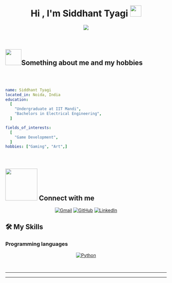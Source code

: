 
<h1 align="center">Hi , I'm Siddhant Tyagi <img src="https://media.giphy.com/media/hvRJCLFzcasrR4ia7z/giphy.gif" width="35"></h1>
<p align="center">
  <a href="https://github.com/DenverCoder1/readme-typing-svg"><img src="https://readme-typing-svg.herokuapp.com?font=Time+New+Roman&color=%23C8BE25&size=25&center=true&vCenter=true&width=600&height=100&lines=Game+Enthusiast;Always+learning+new+things"></a>
</p>


<br>

	
## <picture><img src = "https://media.tenor.com/JRjX-_Tot6wAAAAC/jojos-bizarre-adventure-drinks-tea.gif?raw=true" width = 50px></picture>Something about me and my hobbies

<br><br>
```yaml
name: Siddhant Tyagi
located_in: Noida, India
education:
  [
    "Undergraduate at IIT Mandi",
    "Bachelors in Electrical Engineering",
  ]

fields_of_interests:
  [
    "Game Development",
  ]
hobbies: ["Gaming", "Art",]
```
<br>

## <picture> <img src="https://github.com/7oSkaaa/7oSkaaa/blob/main/Images/Connect-with-me.gif?raw=true" width="100px"> </picture> Connect with me
<p align="center">
	<a href="mailto:siddhant.tyagizx@gmail.com"><img img src="https://img.shields.io/badge/gmail-%23EA4335.svg?style=plastic&logo=gmail&logoColor=white" alt="Gmail"/></a>
	<a href="https://github.com/Sid-tyagi-ar"><img src="https://img.shields.io/badge/github-%23181717.svg?style=plastic&logo=github&logoColor=white" alt="GitHub"/></a>
	<a href="https://www.linkedin.com/in/tyagisiddhant28/"><img src="https://img.shields.io/badge/linkedin-%230A66C2.svg?style=plastic&logo=linkedin&logoColor=white" alt="LinkedIn"/></a>
</p>



## 🛠️ My Skills

### Programming languages

<p align="center"> 
<!--   &emsp;
  <a href="https://www.w3schools.com/cpp/" target="_blank"> 
    <img alt="C++" src="https://img.shields.io/badge/C++%20-%2300599C.svg?style=plastic&logo=c%2B%2B&logoColor=white">
  </a> 
  &emsp; -->
   <a href="https://www.python.org" target="_blank">
    <img alt="Python" src="https://img.shields.io/badge/Python%20-%2314354C.svg?style=plastic&logo=python&logoColor=white">
  </a>
</p>
<br> 

---
----

</br></br>
